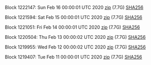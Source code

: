 Block 1222147: Sun Feb 16 00:00:01 UTC 2020 [zip](https://dash-bootstrap.ams3.digitaloceanspaces.com/mainnet/2020-02-16/bootstrap.dat.zip) (7.7G) [SHA256](https://dash-bootstrap.ams3.digitaloceanspaces.com/mainnet/2020-02-16/sha256.txt)

Block 1221594: Sat Feb 15 00:00:01 UTC 2020 [zip](https://dash-bootstrap.ams3.digitaloceanspaces.com/mainnet/2020-02-15/bootstrap.dat.zip) (7.7G) [SHA256](https://dash-bootstrap.ams3.digitaloceanspaces.com/mainnet/2020-02-15/sha256.txt)

Block 1221051: Fri Feb 14 00:00:01 UTC 2020 [zip](https://dash-bootstrap.ams3.digitaloceanspaces.com/mainnet/2020-02-14/bootstrap.dat.zip) (7.7G) [SHA256](https://dash-bootstrap.ams3.digitaloceanspaces.com/mainnet/2020-02-14/sha256.txt)

Block 1220504: Thu Feb 13 00:00:02 UTC 2020 [zip](https://dash-bootstrap.ams3.digitaloceanspaces.com/mainnet/2020-02-13/bootstrap.dat.zip) (7.7G) [SHA256](https://dash-bootstrap.ams3.digitaloceanspaces.com/mainnet/2020-02-13/sha256.txt)

Block 1219955: Wed Feb 12 00:00:02 UTC 2020 [zip](https://dash-bootstrap.ams3.digitaloceanspaces.com/mainnet/2020-02-12/bootstrap.dat.zip) (7.7G) [SHA256](https://dash-bootstrap.ams3.digitaloceanspaces.com/mainnet/2020-02-12/sha256.txt)

Block 1219407: Tue Feb 11 00:00:01 UTC 2020 [zip](https://dash-bootstrap.ams3.digitaloceanspaces.com/mainnet/2020-02-11/bootstrap.dat.zip) (7.7G) [SHA256](https://dash-bootstrap.ams3.digitaloceanspaces.com/mainnet/2020-02-11/sha256.txt)
